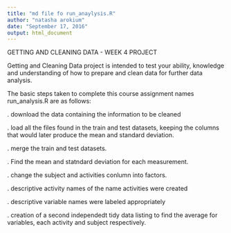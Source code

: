```yaml
---
title: "md file fo run_anaylysis.R"
author: "natasha arokium"
date: "September 17, 2016"
output: html_document
---
```

GETTING AND CLEANING DATA - WEEK 4 PROJECT

Getting and Cleaning Data project is intended to test your ability, knowledge and understanding of how to prepare and clean data for further data analysis.


The basic steps taken to complete this course assignment names run_analysis.R are as follows:


. download the data containing the information to be cleaned

. load all the files found in the train and test datasets, keeping the columns     that would later produce the mean and standard deviation.

. merge the train and test datasets.

. Find the mean and statndard deviation for each measurement.

. change the subject and activities conlumn into factors.


. descriptive activity names of the name activities were created

. descriptive variable names were labeled appropriately 

. creation of a second independedt tidy data listing to find the average for       variables, each activity and subject respectively.